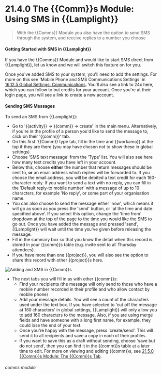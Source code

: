 # 21.4.0 The {{Comm}}s Module: Using SMS in {{Lamplight}}

> With the {{Comms}} Module you also have the option to send SMS through the system, and receive replies to a number you choose

#### Getting Started with SMS in {{Lamplight}}

If you have the {{Comms}} Module and would like to start SMS direct from {{Lamplight}}, let us know and we will switch this feature on for you.

Once you've added SMS to your system, you'll need to add the settings. For more on this see 'Mobile Phone and SMS Communications Settings' in [16.12.5 Global Settings: Communications](/help/index/p/16.12.5). You'll also see a link to 24x here, which you can follow to but credits for your account. Once you're at their login page, you will see a link to create a new account.

#### Sending SMS Messages

To send an SMS from {{Lamplight}}:

   - Go to '{{activity}} -> {{comm}} -> create' in the main menu. Alternatively, if you're in the profile of a person you'd like to send the message to, click on their '{{comm}}' tab.
   - On this first '{{Comm}} type tab, fill in the time and {{workarea}} at the top if they are there (you may have chosen not to show these in global settings).
   - Choose 'SMS text message' from the 'Type' list. You will also see here how many text credits you have left in your account. 
   - Below this, choose **either** the number that return messages should be sent to, **or** an email address which replies will be forwarded to. If you choose the email address, you will be debited a text credit for each 160-character reply. If you want to send a text with no reply, you can fill in the 'Default reply-to mobile number' with a message of up to 10 characters, for example 'No reply', or some part of your organisation name.
   - You can also choose to send the message either 'now', which means it will go as soon as you press the 'send' button, or 'at the time and date specified above'. If you select this option, change the 'time from' dropdown at the top of the page to the time you would like the SMS to go out. Once you have added the message and pressed 'send', {{Lamplight}} will wait until the time you've given before releasing the message. 
   - Fill in the summary box so that you know the detail when this record is stored in your {{comm}}s table (e.g. invite sent to all Thursday attendees).
   - If you have more than one {{project}}, you will also see the option to share this record with other {{project}}s here.
   
![Adding and SMS in {{Comm}}s](21.4.0c.png)

   - The next tabs you will fill in as with other {{comm}}s:
      - Find your recipients (the message will only send to those who have a mobile number recorded in their profile and who allow contact by mobile phone)
      - Add your message details. You will see a count of the characters used under the text box. If you have selected to 'cut off the message at 160 characters' in global settings, {{Lamplight}} will only allow you to add 160 characters to the message. Also, if you are using merge fields and have someone with a long first name, for example, they could lose the end of your text.
      - Once you're happy with the message, press 'create/send'. This will send it to all recipients and save a copy in each of their profiles. 
      - If you want to save this as a draft without sending, choose 'save but do not send', then you can find it in the {{comm}}s table at a later time to edit. For more on viewing and editing {{comm}}s, see [21.5.0 {{Comm}}s Module: The {{Comm}}s Tab](/hep/index/21.5.0).


###### comms module
